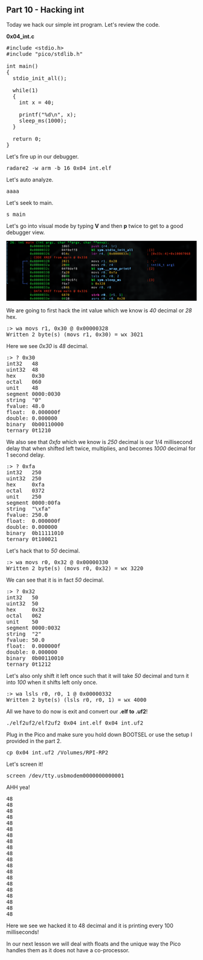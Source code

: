 ## Part 10 - Hacking int

Today we hack our simple int program. Let's review the code.

__0x04\_int.c__

<pre spellcheck="false">#include &lt;stdio.h&gt;
#include "pico/stdlib.h"

int main()&nbsp;
{
&nbsp; stdio_init_all();

&nbsp; while(1)&nbsp;
&nbsp; {
&nbsp; &nbsp; int x = 40;&nbsp;

&nbsp; &nbsp; printf("%d\n", x);&nbsp;
&nbsp; &nbsp; sleep_ms(1000);
&nbsp; }

&nbsp; return 0;
}
</pre>

Let's fire up in our debugger.

<pre spellcheck="false">radare2 -w arm -b 16 0x04_int.elf
</pre>

Let's auto analyze.

<pre spellcheck="false">aaaa
</pre>

Let's seek to main.

<pre spellcheck="false">s main
</pre>

Let's go into visual mode by typing&nbsp;__V__&nbsp;and then&nbsp;__p__&nbsp;twice to get to a good debugger view.

<div class="slate-resizable-image-embed slate-image-embed__resize-full-width"><img src="/imgs/1617616216893.jpg"/></div>

We are going to first hack the int value which we know is _40_ decimal or _28_ hex.

<pre spellcheck="false">:&gt; wa movs r1, 0x30 @ 0x00000328
Written 2 byte(s) (movs r1, 0x30) = wx 3021
</pre>

Here we see _0x30_ is _48_ decimal.

<pre spellcheck="false">:&gt; ? 0x30
int32 &nbsp; 48
uint32&nbsp; 48
hex &nbsp; &nbsp; 0x30
octal &nbsp; 060
unit&nbsp; &nbsp; 48
segment 0000:0030
string&nbsp; "0"
fvalue: 48.0
float:&nbsp; 0.000000f
double: 0.000000
binary&nbsp; 0b00110000
ternary 0t1210
</pre>

We also see that _0xfa_ which we know is _250_ decimal is our 1/4 millisecond delay that when shifted left twice, multiplies, and becomes _1000_ decimal for 1 second delay.

<pre spellcheck="false">:&gt; ? 0xfa
int32 &nbsp; 250
uint32&nbsp; 250
hex &nbsp; &nbsp; 0xfa
octal &nbsp; 0372
unit&nbsp; &nbsp; 250
segment 0000:00fa
string&nbsp; "\xfa"
fvalue: 250.0
float:&nbsp; 0.000000f
double: 0.000000
binary&nbsp; 0b11111010
ternary 0t100021
</pre>

Let's hack that to _50_ decimal.

<pre spellcheck="false">:&gt; wa movs r0, 0x32 @ 0x00000330
Written 2 byte(s) (movs r0, 0x32) = wx 3220
</pre>

We can see that it is in fact _50_ decimal.

<pre spellcheck="false">:&gt; ? 0x32
int32 &nbsp; 50
uint32&nbsp; 50
hex &nbsp; &nbsp; 0x32
octal &nbsp; 062
unit&nbsp; &nbsp; 50
segment 0000:0032
string&nbsp; "2"
fvalue: 50.0
float:&nbsp; 0.000000f
double: 0.000000
binary&nbsp; 0b00110010
ternary 0t1212
</pre>

Let's also only shift it left once such that it will take _50_ decimal and turn it into _100_ when it shifts left only once.

<pre spellcheck="false">:&gt; wa lsls r0, r0, 1 @ 0x00000332
Written 2 byte(s) (lsls r0, r0, 1) = wx 4000
</pre>

All we have to do now is exit and convert our&nbsp;__.elf&nbsp;__to&nbsp;__.uf2__!

<pre spellcheck="false">./elf2uf2/elf2uf2 0x04_int.elf 0x04_int.uf2
</pre>

Plug in the Pico and make sure you hold down BOOTSEL or use the setup I provided in the part 2.

<pre spellcheck="false">cp 0x04_int.uf2 /Volumes/RPI-RP2
</pre>

Let's screen it!

<pre spellcheck="false">screen /dev/tty.usbmodem0000000000001
</pre>

AHH yea!

<pre spellcheck="false">48
48
48
48
48
48
48
48
48
48
48
48
48
48
48
48
48
48
48
48
</pre>

Here we see we hacked it to 48 decimal and it is printing every 100 milliseconds!

In our next lesson we will deal with floats and the unique way the Pico handles them as it does not have a co-processor.